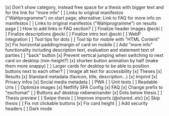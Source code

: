 [x] Don't show category, instead free space for a thesis with bigger text and for the link for "more info"
[ ] Links to original manifestos ("Wahlprogramme") on start page; alternative: Link to FAQ for more info on manifestos
[ ] Links to original manifestos ("Wahlprogramme") on results page
[ ] How to add links in FAQ section?
[ ] Finalize header images @ecki
[ ] Finalize descriptions @ecki
[ ] Finalize intro text @ecki
[ ] WebP integration
[ ] Tool tips for dots
[ ] Tool tip for mobile with "HTML Content"
[x] Fix horizontal padding/margin of card on mobile
[ ] Add "more info" functionality including description text, evaluation and statement text of parties
[ ] "back" button
[x] Prevent vertical jumping when switching to next card on desktop (min-height?)
[x] shorten button animation by half (make them more snappy)
[ ] Larger cards for desktop to be able to position buttons next to each other?
[ ] Image alt text for accessibility 
[x] Theses
[x] Results
[x] Standard metadata (favicon, title, description...)
[x] Imprint
[x] Privacy infos
[x] Social media metadata
[ ] PWA
[ ] Unit tests
[ ] Readable Urls
[ ] Optimize images
[x] Netflify SPA Config
[x] FAQ
[x] Change prefix to "eschomat"
[ ] Buttons auf desktop nebeneinander
[x] Dots below thesis
[ ] Thesis preview
[ ] Swipe thesis
[ ] Improve imports (@shared..etc)
[x] Skip thesis
[ ] Fix not clickable buttons
[x] Fix card height
[ ] Add security headers
[ ] Dark mode